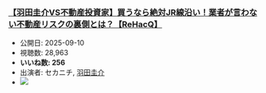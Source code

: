 ### [【羽田圭介VS不動産投資家】買うなら絶対JR線沿い！業者が言わない不動産リスクの裏側とは？【ReHacQ】](https://www.youtube.com/watch?v=SkpOBjRe6jc)
-   公開日: 2025-09-10
-   視聴数: 28,963
-   **いいね数: 256**
-   出演者: セカニチ, [羽田圭介](/rehacq_fan/people/羽田圭介 "wikilink")
- [![](https://img.youtube.com/vi/SkpOBjRe6jc/hqdefault.jpg)](https://www.youtube.com/watch?v=SkpOBjRe6jc)
